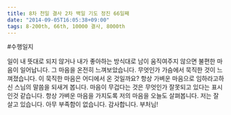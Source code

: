```yaml
---
title: 8차 천일 결사 2차 백일 기도 정진 66일째
date: "2014-09-05T16:05:38+09:00"
tags: 8-200th, 66th, 10000 결사, 8000th
---
```


#수행일지

일이 내 뜻대로 되지 않거나 내가 좋아하는 방식대로 남이 움직여주지 않으면 불편한 마음이 일어납니다. 그 마음을 온전히 느껴보았습니다. 무엇인가 가슴에서 묵직한 것이 느껴졌습니다. 이 묵직한 마음은 어디에서 온 것일까요? 항상 가벼운 마음으로 임하라고하신 스님의 말씀을 되새겨 봅니다. 마음이 무겁다는 것은 무엇인가 잘못되고 있다는 표시인것 같습니다. 항상 가벼운 마음을 가지도록 저의 마음을 오늘도 살펴봅니다. 저는 잘 살고 있습니다. 아무 부족함이 없습니다. 감사합니다. 부처님!
